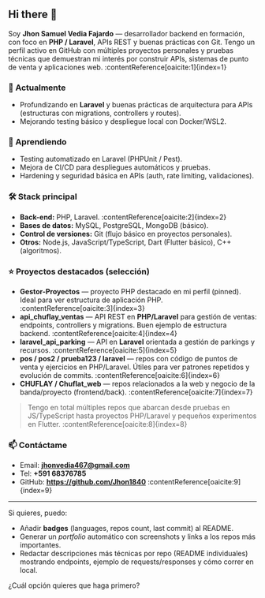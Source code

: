 ## Hi there 👋

Soy **Jhon Samuel Vedia Fajardo** — desarrollador backend en formación, con foco en **PHP / Laravel**, APIs REST y buenas prácticas con Git. Tengo un perfil activo en GitHub con múltiples proyectos personales y pruebas técnicas que demuestran mi interés por construir APIs, sistemas de punto de venta y aplicaciones web. :contentReference[oaicite:1]{index=1}

### 🔭 Actualmente
- Profundizando en **Laravel** y buenas prácticas de arquitectura para APIs (estructuras con migrations, controllers y routes).
- Mejorando testing básico y despliegue local con Docker/WSL2.

### 🌱 Aprendiendo
- Testing automatizado en Laravel (PHPUnit / Pest).
- Mejora de CI/CD para despliegues automáticos y pruebas.
- Hardening y seguridad básica en APIs (auth, rate limiting, validaciones).

### 🛠️ Stack principal
- **Back-end:** PHP, Laravel. :contentReference[oaicite:2]{index=2}  
- **Bases de datos:** MySQL, PostgreSQL, MongoDB (básico).  
- **Control de versiones:** Git (flujo básico en proyectos personales).  
- **Otros:** Node.js, JavaScript/TypeScript, Dart (Flutter básico), C++ (algoritmos).

### ⭐ Proyectos destacados (selección)
- **Gestor-Proyectos** — proyecto PHP destacado en mi perfil (pinned). Ideal para ver estructura de aplicación PHP. :contentReference[oaicite:3]{index=3}  
- **api_chuflay_ventas** — API REST en **PHP/Laravel** para gestión de ventas: endpoints, controllers y migrations. Buen ejemplo de estructura backend. :contentReference[oaicite:4]{index=4}  
- **laravel_api_parking** — API en **Laravel** orientada a gestión de parkings y recursos. :contentReference[oaicite:5]{index=5}  
- **pos / pos2 / prueba123 / laravel** — repos con código de puntos de venta y ejercicios en PHP/Laravel. Útiles para ver patrones repetidos y evolución de commits. :contentReference[oaicite:6]{index=6}  
- **CHUFLAY / Chuflat_web** — repos relacionados a la web y negocio de la banda/proyecto (frontend/back). :contentReference[oaicite:7]{index=7}

> Tengo en total múltiples repos que abarcan desde pruebas en JS/TypeScript hasta proyectos PHP/Laravel y pequeños experimentos en Flutter. :contentReference[oaicite:8]{index=8}

### 📫 Contáctame
- Email: **jhonvedia467@gmail.com**  
- Tel: **+591 68376785**  
- GitHub: **https://github.com/Jhon1840** :contentReference[oaicite:9]{index=9}

---

Si quieres, puedo:
- Añadir **badges** (languages, repos count, last commit) al README.  
- Generar un *portfolio* automático con screenshots y links a los repos más importantes.  
- Redactar descripciones más técnicas por repo (README individuales) mostrando endpoints, ejemplo de requests/responses y cómo correr en local.

¿Cuál opción quieres que haga primero?  
